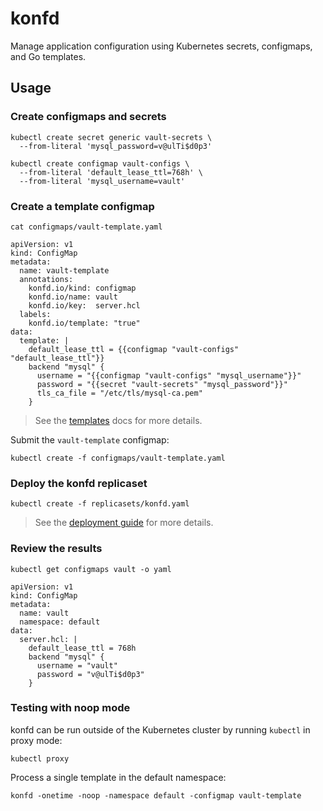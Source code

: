 # konfd

Manage application configuration using Kubernetes secrets, configmaps, and Go templates.

## Usage

### Create configmaps and secrets

```
kubectl create secret generic vault-secrets \
  --from-literal 'mysql_password=v@ulTi$d0p3'
```

```
kubectl create configmap vault-configs \
  --from-literal 'default_lease_ttl=768h' \
  --from-literal 'mysql_username=vault'
```

### Create a template configmap

```
cat configmaps/vault-template.yaml 
```
```
apiVersion: v1
kind: ConfigMap
metadata:
  name: vault-template
  annotations:
    konfd.io/kind: configmap
    konfd.io/name: vault
    konfd.io/key:  server.hcl
  labels:
    konfd.io/template: "true"
data:
  template: |
    default_lease_ttl = {{configmap "vault-configs" "default_lease_ttl"}}
    backend "mysql" {
      username = "{{configmap "vault-configs" "mysql_username"}}"
      password = "{{secret "vault-secrets" "mysql_password"}}"
      tls_ca_file = "/etc/tls/mysql-ca.pem"
    }
```

> See the [templates](docs/templates.md) docs for more details.

Submit the `vault-template` configmap:

```
kubectl create -f configmaps/vault-template.yaml
```

### Deploy the konfd replicaset

```
kubectl create -f replicasets/konfd.yaml
```

> See the [deployment guide](docs/deployment-guide.md) for more details.

### Review the results

```
kubectl get configmaps vault -o yaml
```

```
apiVersion: v1
kind: ConfigMap
metadata:
  name: vault
  namespace: default
data:
  server.hcl: |
    default_lease_ttl = 768h
    backend "mysql" {
      username = "vault"
      password = "v@ulTi$d0p3"
    }
```

### Testing with noop mode

konfd can be run outside of the Kubernetes cluster by running `kubectl` in proxy mode:

```
kubectl proxy
```

Process a single template in the default namespace:

```
konfd -onetime -noop -namespace default -configmap vault-template
```

